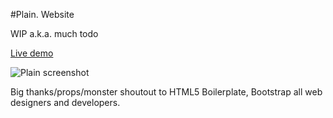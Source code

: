#Plain. Website

WIP a.k.a. much todo

[Live demo](http://plain.newelementdesigns.com/ "Live demo")

![Plain screenshot](https://raw.github.com/newelement/plain/master/screenshot-full.png)

Big thanks/props/monster shoutout to HTML5 Boilerplate, Bootstrap all web designers and developers.